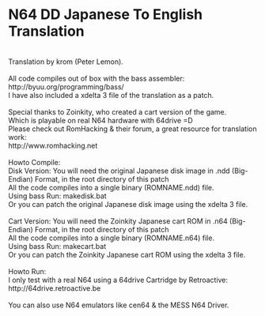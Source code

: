 N64 DD Japanese To English Translation
=======================================
<br />
Translation by krom (Peter Lemon).<br />
<br />
All code compiles out of box with the bass assembler:<br />
http://byuu.org/programming/bass/<br />
I have also included a xdelta 3 file of the translation as a patch.<br />
<br />
Special thanks to Zoinkity, who created a cart version of the game.<br />
Which is playable on real N64 hardware with 64drive =D<br />
Please check out RomHacking & their forum, a great resource for translation work:<br />
http://www.romhacking.net<br />
<br />
Howto Compile:<br />
Disk Version:
You will need the original Japanese disk image in .ndd (Big-Endian) Format, in the root directory of this patch<br />
All the code compiles into a single binary (ROMNAME.ndd) file.<br />
Using bass Run: makedisk.bat<br />
Or you can patch the original Japanese disk image using the xdelta 3 file.<br />
<br />
Cart Version:
You will need the Zoinkity Japanese cart ROM in .n64 (Big-Endian) Format, in the root directory of this patch<br />
All the code compiles into a single binary (ROMNAME.n64) file.<br />
Using bass Run: makecart.bat<br />
Or you can patch the Zoinkity Japanese cart ROM using the xdelta 3 file.<br />
<br />
Howto Run:<br />
I only test with a real N64 using a 64drive Cartridge by Retroactive:<br />
http://64drive.retroactive.be<br />
<br />
You can also use N64 emulators like cen64 & the MESS N64 Driver.
